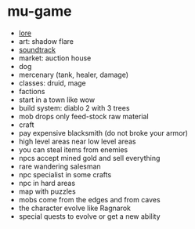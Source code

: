 # mu-game

- [lore](https://en.m.wikipedia.org/wiki/Mu_mythical_lost_continent)
- art: shadow flare
- [soundtrack](https://youtu.be/XKmjAyPj_7U?si=ezkUztcqMB9cdkQU)
- market: auction house
- dog
- mercenary (tank, healer, damage)
- classes: druid, mage
- factions
- start in a town like wow
- build system: diablo 2 with 3 trees
- mob drops only feed-stock raw material
- craft
- pay expensive blacksmith (do not broke your armor)
- high level areas near low level areas
- you can steal items from enemies
- npcs accept mined gold and sell everything
- rare wandering salesman
- npc specialist in some crafts
- npc in hard areas
- map with puzzles
- mobs come from the edges and from caves
- the character evolve like Ragnarok
- special quests to evolve or get a new ability
